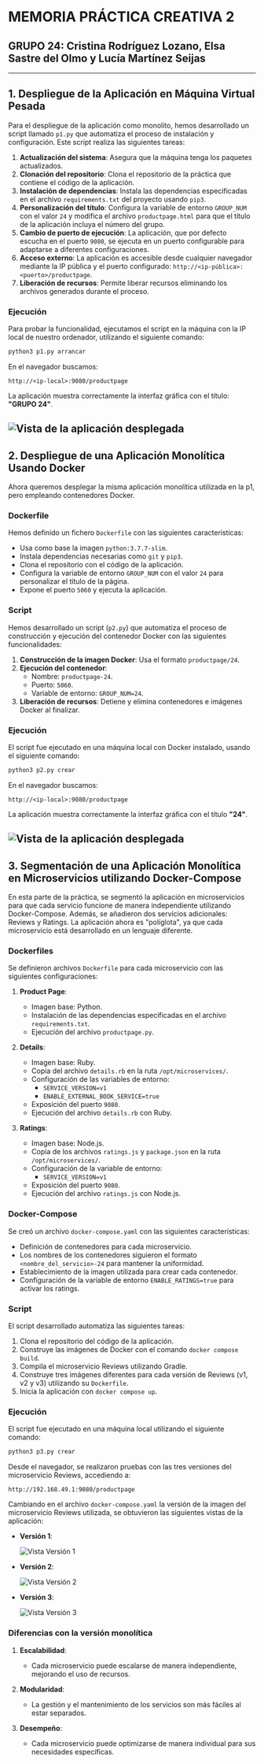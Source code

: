 # MEMORIA PRÁCTICA CREATIVA 2

## GRUPO 24: Cristina Rodríguez Lozano, Elsa Sastre del Olmo y Lucía Martínez Seijas

---

## 1. Despliegue de la Aplicación en Máquina Virtual Pesada

Para el despliegue de la aplicación como monolito, hemos desarrollado un script llamado `p1.py` que automatiza el proceso de instalación y configuración. Este script realiza las siguientes tareas:

1. **Actualización del sistema**: Asegura que la máquina tenga los paquetes actualizados.
2. **Clonación del repositorio**: Clona el repositorio de la práctica que contiene el código de la aplicación.
3. **Instalación de dependencias**: Instala las dependencias especificadas en el archivo `requirements.txt` del proyecto usando `pip3`.
4. **Personalización del título**: Configura la variable de entorno `GROUP_NUM` con el valor `24` y modifica el archivo `productpage.html` para que el título de la aplicación incluya el número del grupo.
5. **Cambio de puerto de ejecución**: La aplicación, que por defecto escucha en el puerto `9080`, se ejecuta en un puerto configurable para adaptarse a diferentes configuraciones.
6. **Acceso externo**: La aplicación es accesible desde cualquier navegador mediante la IP pública y el puerto configurado: `http://<ip-pública>:<puerto>/productpage`.
7. **Liberación de recursos**: Permite liberar recursos eliminando los archivos generados durante el proceso.

### Ejecución
Para probar la funcionalidad, ejecutamos el script en la máquina con la IP local de nuestro ordenador, utilizando el siguiente comando:

```bash
python3 p1.py arrancar
```

En el navegador buscamos:

```text
http://<ip-local>:9080/productpage
```

La aplicación muestra correctamente la interfaz gráfica con el título: **"GRUPO 24"**.

![Vista de la aplicación desplegada](p1cpc2n.png)
---

## 2. Despliegue de una Aplicación Monolítica Usando Docker

Ahora queremos desplegar la misma aplicación monolítica utilizada en la p1, pero empleando contenedores Docker.

### Dockerfile
Hemos definido un fichero `Dockerfile` con las siguientes características:

- Usa como base la imagen `python:3.7.7-slim`.
- Instala dependencias necesarias como `git` y `pip3`.
- Clona el repositorio con el código de la aplicación.
- Configura la variable de entorno `GROUP_NUM` con el valor `24` para personalizar el título de la página.
- Expone el puerto `5060` y ejecuta la aplicación.

### Script
Hemos desarrollado un script (`p2.py`) que automatiza el proceso de construcción y ejecución del contenedor Docker con las siguientes funcionalidades:

1. **Construcción de la imagen Docker**: Usa el formato `productpage/24`.
2. **Ejecución del contenedor**:
   - Nombre: `productpage-24`.
   - Puerto: `5060`.
   - Variable de entorno: `GROUP_NUM=24`.
3. **Liberación de recursos**: Detiene y elimina contenedores e imágenes Docker al finalizar.

### Ejecución
El script fue ejecutado en una máquina local con Docker instalado, usando el siguiente comando:

```bash
python3 p2.py crear
```

En el navegador buscamos:

```text
http://<ip-local>:9080/productpage
```

La aplicación muestra correctamente la interfaz gráfica con el título **"24"**.

![Vista de la aplicación desplegada](p2cpc2n.png)
---
## 3. Segmentación de una Aplicación Monolítica en Microservicios utilizando Docker-Compose

En esta parte de la práctica, se segmentó la aplicación en microservicios para que cada servicio funcione de manera independiente utilizando Docker-Compose. Además, se añadieron dos servicios adicionales: Reviews y Ratings. La aplicación ahora es "políglota", ya que cada microservicio está desarrollado en un lenguaje diferente.

### Dockerfiles
Se definieron archivos `Dockerfile` para cada microservicio con las siguientes configuraciones:

1. **Product Page**:
   - Imagen base: Python.
   - Instalación de las dependencias especificadas en el archivo `requirements.txt`.
   - Ejecución del archivo `productpage.py`.

2. **Details**:
   - Imagen base: Ruby.
   - Copia del archivo `details.rb` en la ruta `/opt/microservices/`.
   - Configuración de las variables de entorno:
     - `SERVICE_VERSION=v1`
     - `ENABLE_EXTERNAL_BOOK_SERVICE=true`
   - Exposición del puerto `9080`.
   - Ejecución del archivo `details.rb` con Ruby.

3. **Ratings**:
   - Imagen base: Node.js.
   - Copia de los archivos `ratings.js` y `package.json` en la ruta `/opt/microservices/`.
   - Configuración de la variable de entorno:
     - `SERVICE_VERSION=v1`
   - Exposición del puerto `9080`.
   - Ejecución del archivo `ratings.js` con Node.js.

### Docker-Compose
Se creó un archivo `docker-compose.yaml` con las siguientes características:

- Definición de contenedores para cada microservicio.
- Los nombres de los contenedores siguieron el formato `<nombre_del_servicio>-24` para mantener la uniformidad.
- Establecimiento de la imagen utilizada para crear cada contenedor.
- Configuración de la variable de entorno `ENABLE_RATINGS=true` para activar los ratings.

### Script
El script desarrollado automatiza las siguientes tareas:

1. Clona el repositorio del código de la aplicación.
2. Construye las imágenes de Docker con el comando `docker compose build`.
3. Compila el microservicio Reviews utilizando Gradle.
4. Construye tres imágenes diferentes para cada versión de Reviews (v1, v2 y v3) utilizando su `Dockerfile`.
5. Inicia la aplicación con `docker compose up`.

### Ejecución
El script fue ejecutado en una máquina local utilizando el siguiente comando:

```bash
python3 p3.py crear
```

Desde el navegador, se realizaron pruebas con las tres versiones del microservicio Reviews, accediendo a:

```text
http://192.168.49.1:9080/productpage
```

Cambiando en el archivo `docker-compose.yaml` la versión de la imagen del microservicio Reviews utilizada, se obtuvieron las siguientes vistas de la aplicación:

- **Versión 1**:

  ![Vista Versión 1](p3pc2nv1.png)

- **Versión 2**:

  ![Vista Versión 2](p3pc2nv2.png)

- **Versión 3**:

  ![Vista Versión 3](p3pc2nv3.png)

### Diferencias con la versión monolítica

1. **Escalabilidad**:
   - Cada microservicio puede escalarse de manera independiente, mejorando el uso de recursos.

2. **Modularidad**:
   - La gestión y el mantenimiento de los servicios son más fáciles al estar separados.

3. **Desempeño**:
   - Cada microservicio puede optimizarse de manera individual para sus necesidades específicas.

